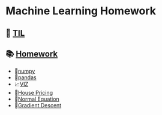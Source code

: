 # Machine Learning Homework

## 📝 [TIL](https://github.com/ppurify/ML/tree/main/TIL)

## 📚 [Homework](https://github.com/ppurify/ML/tree/main/Homework)
- 🦝[numpy](https://github.com/ppurify/ML/tree/main/Homework/Homework%231)
- 🐼[pandas](https://github.com/ppurify/ML/tree/main/Homework/Homework%232)
- 📈[VIZ](https://github.com/ppurify/ML/tree/main/Homework/Homework%233)
- 🏡[House Pricing](https://github.com/ppurify/ML/tree/main/Homework/Homework%234)
- 🦌[Normal Equation](https://github.com/ppurify/ML/tree/main/Homework/Homework%235/Normal_Equation)
- 🦒[Gradient Descent](https://github.com/ppurify/ML/tree/main/Homework/Homework%235/Gradient%20Descent)
